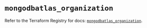 # `mongodbatlas_organization`

Refer to the Terraform Registry for docs: [`mongodbatlas_organization`](https://registry.terraform.io/providers/mongodb/mongodbatlas/1.41.0/docs/resources/organization).
